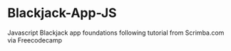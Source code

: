 # Blackjack-App-JS
Javascript Blackjack app foundations following tutorial from Scrimba.com via Freecodecamp

